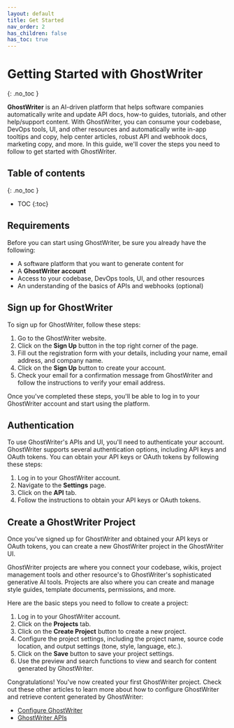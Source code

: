 ```yaml
---
layout: default
title: Get Started
nav_order: 2
has_children: false
has_toc: true
---
```


# Getting Started with GhostWriter
{: .no_toc }

**GhostWriter** is an AI-driven platform that helps software companies automatically write and update API docs, how-to guides, tutorials, and other help/support content. With GhostWriter, you can consume your codebase, DevOps tools, UI, and other resources and automatically write in-app tooltips and copy, help center articles, robust API and webhook docs, marketing copy, and more. In this guide, we'll cover the steps you need to follow to get started with GhostWriter.

## Table of contents
{: .no_toc }

- TOC
{:toc}

## Requirements

Before you can start using GhostWriter, be sure you already have the following:

- A software platform that you want to generate content for
- A **GhostWriter account**
- Access to your codebase, DevOps tools, UI, and other resources
- An understanding of the basics of APIs and webhooks (optional)

## Sign up for GhostWriter

To sign up for GhostWriter, follow these steps:

1. Go to the GhostWriter website.
2. Click on the **Sign Up** button in the top right corner of the page.
3. Fill out the registration form with your details, including your name, email address, and company name.
4. Click on the **Sign Up** button to create your account.
5. Check your email for a confirmation message from GhostWriter and follow the instructions to verify your email address.

Once you've completed these steps, you'll be able to log in to your GhostWriter account and start using the platform.

## Authentication

To use GhostWriter's APIs and UI, you'll need to authenticate your account. GhostWriter supports several authentication options, including API keys and OAuth tokens. You can obtain your API keys or OAuth tokens by following these steps:

1. Log in to your GhostWriter account.
2. Navigate to the **Settings** page.
3. Click on the **API** tab.
4. Follow the instructions to obtain your API keys or OAuth tokens.

## Create a GhostWriter Project

Once you've signed up for GhostWriter and obtained your API keys or OAuth tokens, you can create a new GhostWriter project in the GhostWriter UI. 

GhostWriter projects are where you connect your codebase, wikis, project management tools and other resource's to GhostWriter's sophisticated generative AI tools. Projects are also where you can create and manage style guides, template documents, permissions, and more.

 Here are the basic steps you need to follow to create a project:

1. Log in to your GhostWriter account.
2. Click on the **Projects** tab.
3. Click on the **Create Project** button to create a new project.
4. Configure the project settings, including the project name, source code location, and output settings (tone, style, language, etc.).
5. Click on the **Save** button to save your project settings.
6. Use the preview and search functions to view and search for content generated by GhostWriter.

Congratulations! You've now created your first GhostWriter project. Check out these other articles to learn more about how to configure GhostWriter and retrieve content generated by GhostWriter:

- [Configure GhostWriter](docs/Configure)
- [GhostWriter APIs](docs/APIs/APIs)